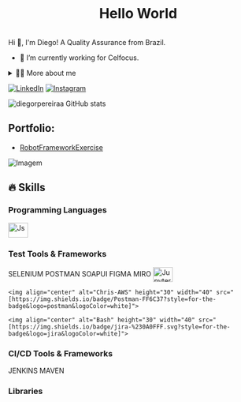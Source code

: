 <!--título-->
<div id="user-content-toc">
  <ul align="center">
    <summary><h1 style="display: inline-block">Hello World</h1></summary>
</div>

<!-- Presentation -->
<p>
  Hi 👋, I'm Diego! A Quality Assurance from Brazil.

  - 🌱 I’m currently working for Celfocus.
</p>

<!-- Dropdown -->
<details>
  <summary>👨‍💻 More about me</summary>

  - 💬 I am 35 years old, currently living in Lisbon. I have professional proficiency in English and have experience with C#, Javascript, Selenium, Postman, SoapUI, CI/CD tools such as Jenkins, Maven, and Jira/Zephyr Scale as a tool management.

  - ⚡ I enjoy reading, whether it's a good book, manga, or comics, as well as watching movies and playing games! I believe that our personal interests contribute to a more refined perception of things and problem-solving. \o/
</details>

<!-- Links -->
[![LinkedIn](https://img.shields.io/badge/LinkedIn-0077B5?style=for-the-badge&logo=linkedin&logoColor=white)](https://www.linkedin.com/in/diego-rpereira/)
[![Instagram](https://img.shields.io/badge/Instagram-E4405F?style=for-the-badge&logo=instagram&logoColor=white)](https://www.instagram.com/dieguito.pereira/)

<!-- GithubStats -->
![diegorpereiraa GitHub stats](https://github-readme-stats.vercel.app/api?username=diegorpereiraa&show_icons=true&theme=gotham)

<!-- Portfolio -->
## Portfolio:
- [RobotFrameworkExercise](https://github.com/diegorpereiraa/RobotFrameworkExercise)

<!-- GIF -->
<p align="left">
  <img align="center" src="https://github.com/VariableBee/VariableBee/assets/77739311/4e9f41af-6b57-49a7-b15a-74322e96b4d7" alt="Imagem">
</p>

## 🔥 Skills
<!-- Skills: Programming Languages -->
  <div style="flex-basis: 48%;">
    <h3>Programming Languages</h3>
    <img align="center" alt="Js" height="30" width="40" src="[https://img.shields.io/badge/JavaScript-F7DF1E?style=for-the-badge&logo=javascript&logoColor=black]">
  </div>
  
  <!-- Skills: Tools & Frameworks -->
  <div style="flex-basis: 48%;">
    <h3>Test Tools & Frameworks</h3>
    SELENIUM
    POSTMAN
    SOAPUI
    FIGMA
    MIRO
    <img align="center" alt="Jupyter" height="30" width="40" src="https://img.shields.io/badge/-selenium-%43B02A?style=for-the-badge&logo=selenium&logoColor=white">
    
    <img align="center" alt="Chris-AWS" height="30" width="40" src="[https://img.shields.io/badge/Postman-FF6C37?style=for-the-badge&logo=postman&logoColor=white]">
    
    <img align="center" alt="Bash" height="30" width="40" src="[https://img.shields.io/badge/jira-%230A0FFF.svg?style=for-the-badge&logo=jira&logoColor=white]">
  </div>

  <h3>CI/CD Tools & Frameworks</h3>
JENKINS
MAVEN
  </div>
  
  <!-- Skills: Libraries -->
  <div style="flex-basis: 48%;">
    <h3>Libraries</h3>
  </div>

